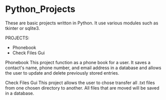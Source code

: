 # Python_Projects
These are basic projects writton in Python. It use various modules such as tkinter or sqlite3. 

PROJECTS:
- Phonebook 
- Check Files Gui

Phonebook 
This project function as a phone book for a user. It saves a contact's name, phone number, and email address in a database and allows the user to update and delete previously stored entries.

Check Files Gui 
This project allows the user to chose transfer all .txt files from one chosen directory to another. All files that are moved will be saved  in a database. 
